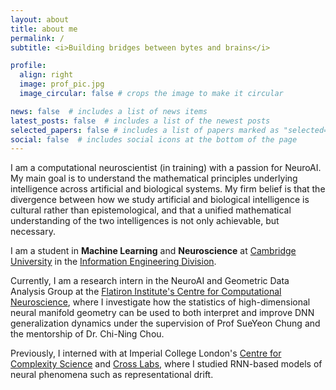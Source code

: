 ```yaml
---
layout: about
title: about me
permalink: /
subtitle: <i>Building bridges between bytes and brains</i>

profile:
  align: right
  image: prof_pic.jpg
  image_circular: false # crops the image to make it circular

news: false  # includes a list of news items
latest_posts: false  # includes a list of the newest posts
selected_papers: false # includes a list of papers marked as "selected={true}"
social: false  # includes social icons at the bottom of the page
---
```


I am a computational neuroscientist (in training) with a passion for NeuroAI. My main goal is to understand the mathematical principles underlying intelligence across artificial and biological systems. My firm belief is that the divergence between how we study artificial and biological intelligence is cultural rather than epistemological, and that a unified mathematical understanding of the two intelligences is not only achievable, but necessary.

I am a student in <b><custom1>Machine Learning</custom1></b> and <b><custom2>Neuroscience</custom2></b> at [Cambridge University](https://www.neuroscience.cam.ac.uk/) in the [Information Engineering Division](https://www.eng.cam.ac.uk/research/academic-divisions/information-engineering).

Currently, I am a research intern in the NeuroAI and Geometric Data Analysis Group at the [Flatiron Institute's Centre for Computational Neuroscience](https://www.simonsfoundation.org/flatiron/center-for-computational-neuroscience/neuroai-and-geometry/), where I investigate how the statistics of high-dimensional neural manifold geometry can be used to both interpret and improve DNN generalization dynamics under the supervision of Prof SueYeon Chung and the mentorship of Dr. Chi-Ning Chou.

Previously, I interned with at Imperial College London's [Centre for Complexity Science](https://www.imperial.ac.uk/complexity-science) and [Cross Labs](https://www.crosslabs.org/research), where I studied RNN-based models of neural phenomena such as representational drift.